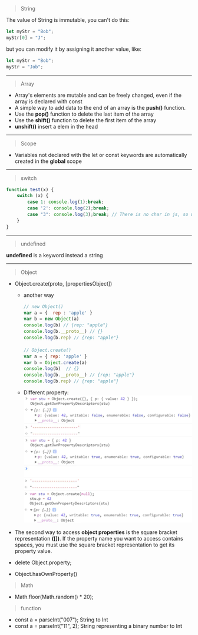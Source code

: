 > String

The value of String is immutable, you can't do this:
```js
let myStr = "Bob";
myStr[0] = "J";
```
but you can modify it by assigning it another value, like:
```js
let myStr = "Bob";
myStr = "Job";
```
----
> Array
- Array's elements are mutable and can be freely changed, even if the array is declared with const
- A simple way to add data to the end of an array is the **push()** function.
- Use the **pop()** function to delete the last item of the array
- Use the **shift()** function to delete the first item of the array
- **unshift()** insert a elem in the head
-----
> Scope

- Variables not declared with the let or const keywords are automatically created in the **global** scope
-------
> switch
```js
function test(x) {
    switch (x) {
        case 1: console.log(1);break;
        case '2': console.log(2);break;
        case "3": console.log(3);break; // There is no char in js, so u can use "" in switch.
    }
}
```
----
> undefined

**undefined** is a keyword instead a string

----
> Object

- Object.create(proto, [propertiesObject])
    - another way
        ```js
        // new Object() 
        var a = {  rep : 'apple' }
        var b = new Object(a)
        console.log(b) // {rep: "apple"}
        console.log(b.__proto__) // {}
        console.log(b.rep) // {rep: "apple"}

        // Object.create() 
        var a = { rep: 'apple' }
        var b = Object.create(a)
        console.log(b)  // {}
        console.log(b.__proto__) // {rep: "apple"}
        console.log(b.rep) // {rep: "apple"}
        ```
    - Different property:
        <img src="img/dp.png">

- The second way to access **object properties** is the square bracket representation **([])**. If the property name you want to access contains spaces, you must use the square bracket representation to get its property value.

- delete Object.property;


- Object.hasOwnProperty()

>  Math
- Math.floor(Math.random() * 20);

> function

- const a = parseInt("007"); String to Int
- const a = parseInt("11", 2); String representing a binary number to Int 